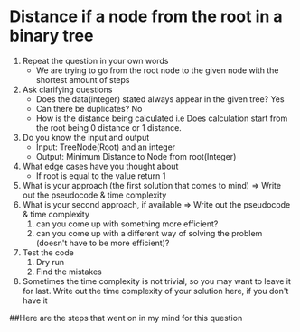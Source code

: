 # Distance if a node from the root in a binary tree

1. Repeat the question in your own words 
   - We are trying to go from the root node to the given node with the shortest amount of steps
2. Ask clarifying questions
   - Does the data(integer) stated always appear in the given tree? Yes
   - Can there be duplicates? No 
   - How is the distance being calculated i.e Does calculation start from the root being 0 distance or 1 distance.
3. Do you know the input and output
   - Input: TreeNode(Root) and an integer
   - Output: Minimum Distance to Node from root(Integer)
4. What edge cases have you thought about
   - If root is equal to the value return 1
5. What is your approach (the first solution that comes to mind) ⇒ Write out the pseudocode & time complexity
6. What is your second approach, if available ⇒ Write out the pseudocode & time complexity
    1. can you come up with something more efficient?
    2. can you come up with a different way of solving the problem (doesn't have to be more efficient)?
7. Test the code
    1. Dry run
    2. Find the mistakes
8. Sometimes the time complexity is not trivial, so you may want to leave it for last. Write out the time complexity of your solution here, if you don't have it

##Here are the steps that went on in my mind for this question
